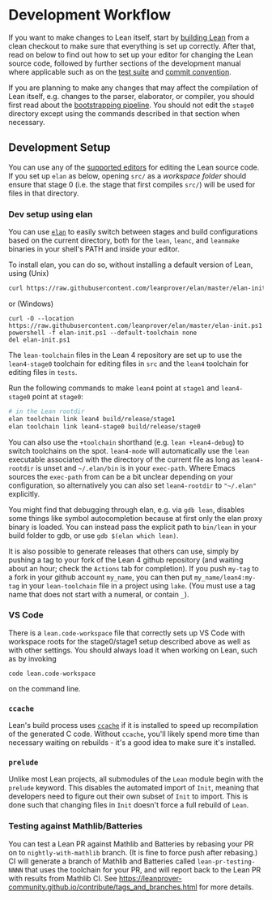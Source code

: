 # Development Workflow

If you want to make changes to Lean itself, start by [building Lean](../make/index.md) from a clean checkout to make sure that everything is set up correctly.
After that, read on below to find out how to set up your editor for changing the Lean source code, followed by further sections of the development manual where applicable such as on the [test suite](testing.md) and [commit convention](commit_convention.md).

If you are planning to make any changes that may affect the compilation of Lean itself, e.g. changes to the parser, elaborator, or compiler, you should first read about the [bootstrapping pipeline](bootstrap.md).
You should not edit the `stage0` directory except using the commands described in that section when necessary.

## Development Setup

You can use any of the [supported editors](../setup.md) for editing the Lean source code.
If you set up `elan` as below, opening `src/` as a *workspace folder* should ensure that stage 0 (i.e. the stage that first compiles `src/`) will be used for files in that directory.

### Dev setup using elan

You can use [`elan`](https://github.com/leanprover/elan) to easily
switch between stages and build configurations based on the current
directory, both for the `lean`, `leanc`, and `leanmake` binaries in your shell's
PATH and inside your editor.

To install elan, you can do so, without installing a default version of Lean, using (Unix)

```bash
curl https://raw.githubusercontent.com/leanprover/elan/master/elan-init.sh -sSf | sh -s -- --default-toolchain none
```
or (Windows)
```
curl -O --location https://raw.githubusercontent.com/leanprover/elan/master/elan-init.ps1
powershell -f elan-init.ps1 --default-toolchain none
del elan-init.ps1
```

The `lean-toolchain` files in the Lean 4 repository are set up to use the `lean4-stage0`
toolchain for editing files in `src` and the `lean4` toolchain for editing files in `tests`.

Run the following commands to make `lean4` point at `stage1` and `lean4-stage0` point at `stage0`:
```bash
# in the Lean rootdir
elan toolchain link lean4 build/release/stage1
elan toolchain link lean4-stage0 build/release/stage0
```

You can also use the `+toolchain` shorthand (e.g. `lean +lean4-debug`) to switch
toolchains on the spot. `lean4-mode` will automatically use the `lean` executable
associated with the directory of the current file as long as `lean4-rootdir` is
unset and `~/.elan/bin` is in your `exec-path`. Where Emacs sources the
`exec-path` from can be a bit unclear depending on your configuration, so
alternatively you can also set `lean4-rootdir` to `"~/.elan"` explicitly.

You might find that debugging through elan, e.g. via `gdb lean`, disables some
things like symbol autocompletion because at first only the elan proxy binary
is loaded. You can instead pass the explicit path to `bin/lean` in your build
folder to gdb, or use `gdb $(elan which lean)`.

It is also possible to generate releases that others can use,
simply by pushing a tag to your fork of the Lean 4 github repository
(and waiting about an hour; check the `Actions` tab for completion).
If you push `my-tag` to a fork in your github account `my_name`,
you can then put `my_name/lean4:my-tag` in your `lean-toolchain` file in a project using `lake`.
(You must use a tag name that does not start with a numeral, or contain `_`).

### VS Code

There is a `lean.code-workspace` file that correctly sets up VS Code with workspace roots for the stage0/stage1 setup described above as well as with other settings.
You should always load it when working on Lean, such as by invoking
```
code lean.code-workspace
```
on the command line.

### `ccache`

Lean's build process uses [`ccache`](https://ccache.dev/) if it is
installed to speed up recompilation of the generated C code. Without
`ccache`, you'll likely spend more time than necessary waiting on
rebuilds - it's a good idea to make sure it's installed.

### `prelude`
Unlike most Lean projects, all submodules of the `Lean` module begin with the
`prelude` keyword. This disables the automated import of `Init`, meaning that
developers need to figure out their own subset of `Init` to import. This is done
such that changing files in `Init` doesn't force a full rebuild of `Lean`.

### Testing against Mathlib/Batteries
You can test a Lean PR against Mathlib and Batteries by rebasing your PR
on to `nightly-with-mathlib` branch. (It is fine to force push after rebasing.)
CI will generate a branch of Mathlib and Batteries called `lean-pr-testing-NNNN`
that uses the toolchain for your PR, and will report back to the Lean PR with results from Mathlib CI.
See https://leanprover-community.github.io/contribute/tags_and_branches.html for more details.
